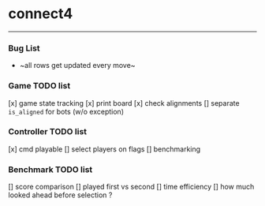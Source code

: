 # connect4

***

### Bug List
 * ~all rows get updated every move~

### Game TODO list
 [x] game state tracking
 [x] print board
 [x] check alignments
 [] separate `is_aligned` for bots (w/o exception)


### Controller TODO list
 [x] cmd playable
 [] select players on flags
 [] benchmarking

### Benchmark TODO list
 [] score comparison
 [] played first vs second
 [] time efficiency
 [] how much looked ahead before selection ?